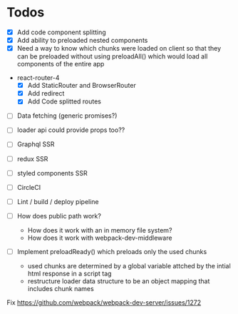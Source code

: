 # Todos

- [x] Add code component splitting
- [x] Add ability to preloaded nested components
- [x] Need a way to know which chunks were loaded on client so that they can be preloaded without using preloadAll() which would load all components of the entire app

- react-router-4
  - [x] Add StaticRouter and BrowserRouter
  - [x] Add redirect
  - [x] Add Code splitted routes

- [ ] Data fetching (generic promises?)

- [ ] loader api could provide props too??

- [ ] Graphql SSR

- [ ] redux SSR

- [ ] styled components SSR

- [ ] CircleCI

- [ ] Lint / build / deploy pipeline

- [ ] How does public path work?
  - How does it work with an in memory file system?
  - How does it work with webpack-dev-middleware


- [ ] Implement preloadReady() which preloads only the used chunks
  - used chunks are determined by a global variable attched by the intial html response in a script tag
  - restructure loader data structure to be an object mapping that includes chunk names



Fix
https://github.com/webpack/webpack-dev-server/issues/1272